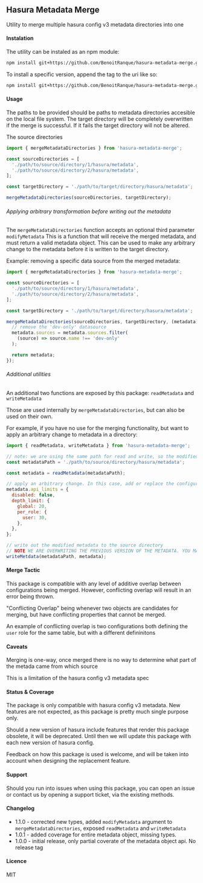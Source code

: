 ## Hasura Metadata Merge

Utility to merge multiple hasura config v3 metadata directories into one

#### Instalation

The utility can be instaled as an npm module:

```bash
npm install git+https://github.com/BenoitRanque/hasura-metadata-merge.git
```

To install a specific version, append the tag to the uri like so:

```bash
npm install git+https://github.com/BenoitRanque/hasura-metadata-merge.git#1.1.5
```

#### Usage

The paths to be provided should be paths to metadata directories accesible on the local file system.
The target directory will be completely overwritten if the merge is successful.
If it fails the target directory will not be altered.

The source directories

```js
import { mergeMetadataDirectories } from 'hasura-metadata-merge';

const sourceDirectories = [
  './path/to/source/directory/1/hasura/metadata',
  './path/to/source/directory/2/hasura/metadata',
];

const targetDirectory = './path/to/target/directory/hasura/metadata';

mergeMetadataDirectories(sourceDirectories, targetDirectory);
```

###### Applying arbitrary transformation before writing out the metadata

The `mergeMetadataDirectories` function accepts an optional third parameter `modifyMetadata`
This is a function that will receive the merged metadata, and must return a valid metadata object.
This can be used to make any arbitrary change to the metadata before it is written to the target directory.

Example: removing a specific data source from the merged metadata:

```js
import { mergeMetadataDirectories } from 'hasura-metadata-merge';

const sourceDirectories = [
  './path/to/source/directory/1/hasura/metadata',
  './path/to/source/directory/2/hasura/metadata',
];

const targetDirectory = './path/to/target/directory/hasura/metadata';

mergeMetadataDirectories(sourceDirectories, targetDirectory, (metadata) => {
  // remove the 'dev-only' datasource
  metadata.sources = metadata.sources.filter(
    (source) => source.name !== 'dev-only'
  );

  return metadata;
});
```

###### Additional utilities

An additional two functions are exposed by this package: `readMetadata` and `writeMetadata`

Those are used internally by `mergeMetadataDirectories`, but can also be used on their own.

For example, if you have no use for the merging functionality, but want to apply an arbitrary change to metadata in a directory:

```js
import { readMetadata, writeMetadata } from 'hasura-metadata-merge';

// note: we are using the same path for read and write, so the modified metadaa will overwrite the original
const metadataPath = './path/to/source/directory/hasura/metadata';

const metadata = readMetadata(metadataPath);

// apply an arbitrary change. In this case, add or replace the configuration for apiLimits:
metadata.api_limits = {
  disabled: false,
  depth_limit: {
    global: 20,
    per_role: {
      user: 30,
    },
  },
};

// write out the modified metadata to the source directory
// NOTE WE ARE OVERWRITING THE PREVIOUS VERSION OF THE METADATA. YOU MAY NOT WANT TO DO THIS
writeMetdata(metadataPath, metadata);
```

#### Merge Tactic

This package is compatible with any level of additive overlap between configurations being merged.
However, conflicting overlap will result in an error being thrown.

"Conflicting Overlap" being whenever two objects are candidates for merging, but have conflicting properties that cannot be merged.

An example of conflicting overlap is two configurations both defining the `user` role for the same table, but with a different defininitons

#### Caveats

Merging is one-way, once merged there is no way to determine what part of the metada came from which source

This is a limitation of the hasura config v3 metadata spec

#### Status & Coverage

The package is only compatible with hasura config v3 metadata.
New features are not expected, as this package is pretty much single purpose only.

Should a new version of hasura include features that render this package obsolete, it will be deprecated.
Until then we will update this package with each new version of hasura config.

Feedback on how this package is used is welcome, and will be taken into account when designing the replacement feature.

#### Support

Should you run into issues when using this package, you can open an issue or contact us by opening a support ticket, via the existing methods.

#### Changelog

- 1.1.0 - corrected new types, added `modifyMetadata` argument to `mergeMetadataDirectories`, exposed `readMetadata` and `writeMetadata`
- 1.0.1 - added coverage for entire metadata object, missing types.
- 1.0.0 - initial release, only partial coverate of the metadata object api. No release tag

#### Licence

MIT
